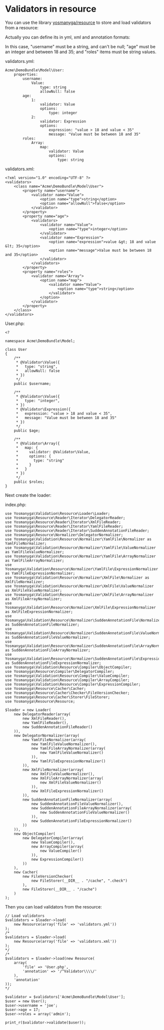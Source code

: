 # Validators in resource

You can use the library [yosmanyga/resource](https://github.com/yosmanyga/resource)
to store and load validators from a resource:

Actually you can define its in yml, xml and annotation formats:

In this case, "username" must be a string, and can't be null; "age" must be an
integer and between 18 and 35; and "roles" items must be string values.

validators.yml:

    Acme\DemoBundle\Model\User:
        properties:
            username:
                Value:
                    type: string
                    allowNull: false
            age:
                1:
                    validator: Value
                    options:
                        type: integer
                2:
                    validator: Expression
                    options:
                        expression: "value > 18 and value < 35"
                        message: "Value must be between 18 and 35"
            roles:
                Array:
                    map:
                        validator: Value
                        options:
                            type: string

validators.xml:

    <?xml version="1.0" encoding="UTF-8" ?>
    <validators>
        <class name="Acme\DemoBundle\Model\User">
            <property name="username">
                <validator name="Value">
                    <option name="type">string</option>
                    <option name="allowNull">false</option>
                </validator>
            </property>
            <property name="age">
                <validators>
                    <validator name="Value">
                        <option name="type">integer</option>
                    </validator>
                    <validator name="Expression">
                        <option name="expression">value &gt; 18 and value &lt; 35</option>
                        <option name="message">Value must be between 18 and 35</option>
                    </validator>
                </validators>
            </property>
            <property name="roles">
                <validator name="Array">
                    <option name="map">
                        <validator name="Value">
                            <option name="type">string</option>
                        </validator>
                    </option>
                </validator>
            </property>
        </class>
    </validators>

User.php:

    <?

    namespace Acme\DemoBundle\Model;

    class User
    {
        /**
         * @Validator\Value({
         *   type: "string",
         *   allowNull: false
         * })
         */
        public $username;

        /**
         * @Validator\Value({
         *   type: "integer",
         * })
         * @Validator\Expression({
         *   expression: "value > 18 and value < 35",
         *   message: "Value must be between 18 and 35"
         * })
         */
        public $age;

        /**
         * @Validator\Array({
         *   map: {
         *     validator: @Validator\Value,
         *     options: {
         *       type: "string"
         *     }
         *   }
         * })
         */
        public $roles;
    }

Next create the loader:

index.php:

    use Yosmanyga\Validation\Resource\Loader\Loader;
    use Yosmanyga\Resource\Reader\Iterator\DelegatorReader;
    use Yosmanyga\Resource\Reader\Iterator\XmlFileReader;
    use Yosmanyga\Resource\Reader\Iterator\YamlFileReader;
    use Yosmanyga\Resource\Reader\Iterator\SuddenAnnotationFileReader;
    use Yosmanyga\Resource\Normalizer\DelegatorNormalizer;
    use Yosmanyga\Validation\Resource\Normalizer\YamlFile\Normalizer as YamlFileNormalizer;
    use Yosmanyga\Validation\Resource\Normalizer\YamlFile\ValueNormalizer as YamlFileValueNormalizer;
    use Yosmanyga\Validation\Resource\Normalizer\YamlFile\ArrayNormalizer as YamlFileArrayNormalizer;
    use Yosmanyga\Validation\Resource\Normalizer\YamlFile\ExpressionNormalizer as YamlFileExpressionNormalizer;
    use Yosmanyga\Validation\Resource\Normalizer\XmlFile\Normalizer as XmlFileNormalizer;
    use Yosmanyga\Validation\Resource\Normalizer\XmlFile\ValueNormalizer as XmlFileValueNormalizer;
    use Yosmanyga\Validation\Resource\Normalizer\XmlFile\ArrayNormalizer as XmlFileArrayNormalizer;
    use Yosmanyga\Validation\Resource\Normalizer\XmlFile\ExpressionNormalizer as XmlFileExpressionNormalizer;
    use Yosmanyga\Validation\Resource\Normalizer\SuddenAnnotationFile\Normalizer as SuddenAnnotationFileNormalizer;
    use Yosmanyga\Validation\Resource\Normalizer\SuddenAnnotationFile\ValueNormalizer as SuddenAnnotationFileValueNormalizer;
    use Yosmanyga\Validation\Resource\Normalizer\SuddenAnnotationFile\ArrayNormalizer as SuddenAnnotationFileArrayNormalizer;
    use Yosmanyga\Validation\Resource\Normalizer\SuddenAnnotationFile\ExpressionNormalizer as SuddenAnnotationFileExpressionNormalizer;
    use Yosmanyga\Validation\Resource\Compiler\ObjectCompiler;
    use Yosmanyga\Resource\Compiler\DelegatorCompiler;
    use Yosmanyga\Validation\Resource\Compiler\ValueCompiler;
    use Yosmanyga\Validation\Resource\Compiler\ArrayCompiler;
    use Yosmanyga\Validation\Resource\Compiler\ExpressionCompiler;
    use Yosmanyga\Resource\Cacher\Cacher;
    use Yosmanyga\Resource\Cacher\Checker\FileVersionChecker;
    use Yosmanyga\Resource\Cacher\Storer\FileStorer;
    use Yosmanyga\Resource\Resource;

    $loader = new Loader(
        new DelegatorReader(array(
            new XmlFileReader(),
            new YamlFileReader(),
            new SuddenAnnotationFileReader()
        )),
        new DelegatorNormalizer(array(
            new YamlFileNormalizer(array(
                new YamlFileValueNormalizer(),
                new YamlFileArrayNormalizer(array(
                    new YamlFileValueNormalizer()
                )),
                new YamlFileExpressionNormalizer()
            )),
            new XmlFileNormalizer(array(
                new XmlFileValueNormalizer(),
                new XmlFileArrayNormalizer(array(
                    new XmlFileValueNormalizer()
                )),
                new XmlFileExpressionNormalizer()
            )),
            new SuddenAnnotationFileNormalizer(array(
                new SuddenAnnotationFileValueNormalizer(),
                new SuddenAnnotationFileArrayNormalizer(array(
                    new SuddenAnnotationFileValueNormalizer()
                )),
                new SuddenAnnotationFileExpressionNormalizer()
            ))
        )),
        new ObjectCompiler(
            new DelegatorCompiler(array(
                new ValueCompiler(),
                new ArrayCompiler(array(
                    new ValueCompiler()
                )),
                new ExpressionCompiler()
            ))
        ),
        new Cacher(
            new FileVersionChecker(
                new FileStorer(__DIR__ . "/cache", ".check")
            ),
            new FileStorer(__DIR__ . "/cache")
        )
    );

Then you can load validators from the resource:

    // Load validators
    $validators = $loader->load(
        new Resource(array('file' => 'validators.yml'))
    );
    /*
    $validators = $loader->load(
        new Resource(array('file' => 'validators.xml'))
    );
    */
    /*
    $validators = $loader->load(new Resource(
        array(
            'file' => 'User.php',
            'annotation' => '/^Validator\\\\/'
        ),
        'annotation'
    ));
    */

    $validator = $validators['Acme\DemoBundle\Model\User'];
    $user = new User();
    $user->username = 'joe';
    $user->age = 17;
    $user->roles = array('admin');

    print_r($validator->validate($user));


